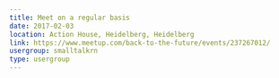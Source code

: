 ```yaml
---
title: Meet on a regular basis
date: 2017-02-03
location: Action House, Heidelberg, Heidelberg
link: https://www.meetup.com/back-to-the-future/events/237267012/
usergroup: smalltalkrn
type: usergroup
---
```

